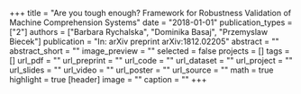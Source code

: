 +++
title = "Are you tough enough? Framework for Robustness Validation of Machine Comprehension Systems"
date = "2018-01-01"
publication_types = ["2"]
authors = ["Barbara Rychalska", "Dominika Basaj", "Przemyslaw Biecek"]
publication = "In: arXiv preprint arXiv:1812.02205"
abstract = ""
abstract_short = ""
image_preview = ""
selected = false
projects = []
tags = []
url_pdf = ""
url_preprint = ""
url_code = ""
url_dataset = ""
url_project = ""
url_slides = ""
url_video = ""
url_poster = ""
url_source = ""
math = true
highlight = true
[header]
image = ""
caption = ""
+++
